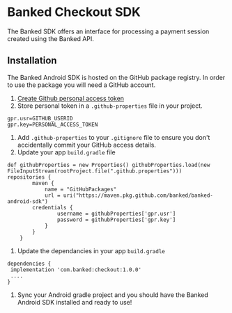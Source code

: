 # Banked Checkout SDK

The Banked SDK offers an interface for processing a payment session created using the Banked API.

## Installation

The Banked Android SDK is hosted on the GitHub package registry. In order to use the package you will need a GitHub account.

1) [Create Github personal access token](https://help.github.com/en/github/authenticating-to-github/creating-a-personal-access-token-for-the-command-line)
1) Store personal token in a `.github-properties` file in your project. 
```
gpr.usr=GITHUB_USERID
gpr.key=PERSONAL_ACCESS_TOKEN
```
1) Add `.github-properties` to your `.gitignore` file to ensure you don't accidentally commit your GitHub access details.
1) Update your app `build.gradle` file 
```
def githubProperties = new Properties() githubProperties.load(new FileInputStream(rootProject.file(".github.properties")))
repositories {
        maven {
            name = "GitHubPackages"
            url = uri("https://maven.pkg.github.com/banked/banked-android-sdk")
        credentials {
                username = githubProperties['gpr.usr']
                password = githubProperties['gpr.key']
            }
        }
    }
```
1) Update the dependancies in your app `build.gradle`
```
dependencies {
 implementation 'com.banked:checkout:1.0.0'
 ....
}
```
1) Sync your Android gradle project and you should have the Banked Android SDK installed and ready to use!
